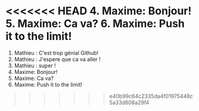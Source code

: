 <<<<<<< HEAD
4. Maxime: Bonjour!
5. Maxime: Ca va?
6. Maxime: Push it to the limit!
=======
1. Mathieu : C'est trop génial Github!
2. Mathieu : J'espere que ca va aller !
3. Mathieu : super !
4. Maxime: Bonjour!
5. Maxime: Ca va?
6. Maxime: Push it to the limit!
>>>>>>> e40b99c64c2335da4f01975448c5a33d808a29f4
